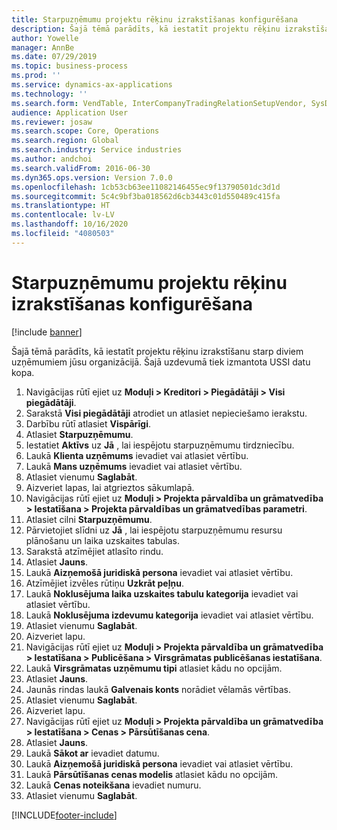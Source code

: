 ```yaml
---
title: Starpuzņēmumu projektu rēķinu izrakstīšanas konfigurēšana
description: Šajā tēmā parādīts, kā iestatīt projektu rēķinu izrakstīšanu starp diviem uzņēmumiem jūsu organizācijā.
author: Yowelle
manager: AnnBe
ms.date: 07/29/2019
ms.topic: business-process
ms.prod: ''
ms.service: dynamics-ax-applications
ms.technology: ''
ms.search.form: VendTable, InterCompanyTradingRelationSetupVendor, SysDataAreaSelectLookup, ProjParameters, ProjPosting, ProjTransferPrice
audience: Application User
ms.reviewer: josaw
ms.search.scope: Core, Operations
ms.search.region: Global
ms.search.industry: Service industries
ms.author: andchoi
ms.search.validFrom: 2016-06-30
ms.dyn365.ops.version: Version 7.0.0
ms.openlocfilehash: 1cb53cb63ee11082146455ec9f13790501dc3d1d
ms.sourcegitcommit: 5c4c9bf3ba018562d6cb3443c01d550489c415fa
ms.translationtype: HT
ms.contentlocale: lv-LV
ms.lasthandoff: 10/16/2020
ms.locfileid: "4080503"
---
```

# <a name="configure-intercompany-project-invoicing"></a>Starpuzņēmumu projektu rēķinu izrakstīšanas konfigurēšana

[!include [banner](../../includes/banner.md)]

Šajā tēmā parādīts, kā iestatīt projektu rēķinu izrakstīšanu starp diviem uzņēmumiem jūsu organizācijā. Šajā uzdevumā tiek izmantota USSI datu kopa.

1. Navigācijas rūtī ejiet uz **Moduļi > Kreditori > Piegādātāji > Visi piegādātāji**.
2. Sarakstā **Visi piegādātāji** atrodiet un atlasiet nepieciešamo ierakstu.
3. Darbību rūtī atlasiet **Vispārīgi**.
4. Atlasiet **Starpuzņēmumu**.
5. Iestatiet **Aktīvs** uz **Jā** , lai iespējotu starpuzņēmumu tirdzniecību.
6. Laukā **Klienta uzņēmums** ievadiet vai atlasiet vērtību.
7. Laukā **Mans uzņēmums** ievadiet vai atlasiet vērtību.
8. Atlasiet vienumu **Saglabāt**.
9. Aizveriet lapas, lai atgrieztos sākumlapā.
10. Navigācijas rūtī ejiet uz **Moduļi > Projekta pārvaldība un grāmatvedība > Iestatīšana > Projekta pārvaldības un grāmatvedības parametri**.
11. Atlasiet cilni **Starpuzņēmumu**.
12. Pārvietojiet slīdni uz **Jā** , lai iespējotu starpuzņēmumu resursu plānošanu un laika uzskaites tabulas.
13. Sarakstā atzīmējiet atlasīto rindu.
14. Atlasiet **Jauns**.
15. Laukā **Aizņemošā juridiskā persona** ievadiet vai atlasiet vērtību.
16. Atzīmējiet izvēles rūtiņu **Uzkrāt peļņu**.
17. Laukā **Noklusējuma laika uzskaites tabulu kategorija** ievadiet vai atlasiet vērtību.
18. Laukā **Noklusējuma izdevumu kategorija** ievadiet vai atlasiet vērtību.
19. Atlasiet vienumu **Saglabāt**.
20. Aizveriet lapu.
21. Navigācijas rūtī ejiet uz **Moduļi > Projekta pārvaldība un grāmatvedība > Iestatīšana > Publicēšana > Virsgrāmatas publicēšanas iestatīšana**.
22. Laukā **Virsgrāmatas uzņēmumu tipi** atlasiet kādu no opcijām.
23. Atlasiet **Jauns**.
24. Jaunās rindas laukā **Galvenais konts** norādiet vēlamās vērtības.
25. Atlasiet vienumu **Saglabāt**.
26. Aizveriet lapu.
27. Navigācijas rūtī ejiet uz **Moduļi > Projekta pārvaldība un grāmatvedība > Iestatīšana > Cenas > Pārsūtīšanas cena**.
28. Atlasiet **Jauns**.
29. Laukā **Sākot ar** ievadiet datumu.
30. Laukā **Aizņemošā juridiskā persona** ievadiet vai atlasiet vērtību.
31. Laukā **Pārsūtīšanas cenas modelis** atlasiet kādu no opcijām.
32. Laukā **Cenas noteikšana** ievadiet numuru.
33. Atlasiet vienumu **Saglabāt**.



[!INCLUDE[footer-include](../../includes/footer-banner.md)]